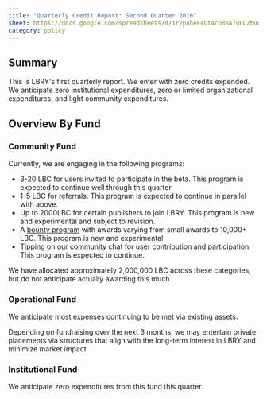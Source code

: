 ```yaml
---
title: "Quarterly Credit Report: Second Quarter 2016"
sheet: https://docs.google.com/spreadsheets/d/1r7puheE4Ut4c08R47uCDZbDdMHAoQa0WDqw470gjMIw/edit#gid=0
category: policy
---
```


## Summary

This is LBRY's first quarterly report. We enter with zero credits expended. We anticipate zero institutional expenditures, zero or limited organizational expenditures, and light community expenditures.

## Overview By Fund

### Community Fund

Currently, we are engaging in the following programs:

- 3-20 LBC for users invited to participate in the beta. This program is expected to continue well through this quarter.
- 1-5 LBC for referrals. This program is expected to continue in parallel with above.
- Up to 2000LBC for certain publishers to join LBRY. This program is new and experimental and subject to revision.
- A [bounty program](https://lbry.io/bounty) with awards varying from small awards to 10,000+ LBC. This program is new and experimental.
- Tipping on our community chat for user contribution and participation. This program is expected to continue.

We have allocated approximately 2,000,000 LBC across these categories, but do not anticipate actually awarding this much.

### Operational Fund

We anticipate most expenses continuing to be met via existing assets.

Depending on fundraising over the next 3 months, we may entertain private placements via structures that align with the long-term interest in LBRY and minimize market impact.

### Institutional Fund

We anticipate zero expenditures from this fund this quarter.